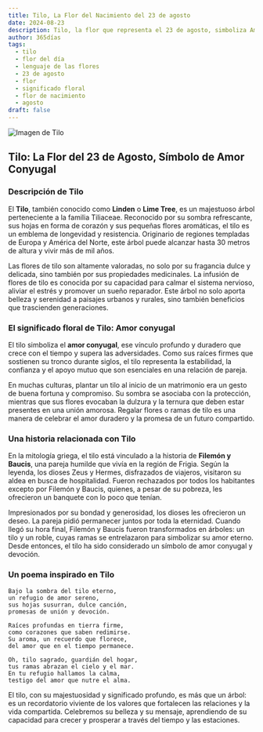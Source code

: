 ```yaml
---
title: Tilo, La Flor del Nacimiento del 23 de agosto
date: 2024-08-23
description: Tilo, la flor que representa el 23 de agosto, simboliza Amor conyugal. Descubre su fascinante historia, significado en el lenguaje de las flores y una poesía que celebra su belleza.
author: 365días
tags:
  - tilo
  - flor del día
  - lenguaje de las flores
  - 23 de agosto
  - flor
  - significado floral
  - flor de nacimiento
  - agosto
draft: false
---
```


![Imagen de Tilo](https://cdn.pixabay.com/photo/2020/06/28/18/30/linde-5350285_640.jpg#center)


## Tilo: La Flor del 23 de Agosto, Símbolo de Amor Conyugal

### Descripción de Tilo

El **Tilo**, también conocido como **Linden** o **Lime Tree**, es un majestuoso árbol perteneciente a la familia Tiliaceae. Reconocido por su sombra refrescante, sus hojas en forma de corazón y sus pequeñas flores aromáticas, el tilo es un emblema de longevidad y resistencia. Originario de regiones templadas de Europa y América del Norte, este árbol puede alcanzar hasta 30 metros de altura y vivir más de mil años.

Las flores de tilo son altamente valoradas, no solo por su fragancia dulce y delicada, sino también por sus propiedades medicinales. La infusión de flores de tilo es conocida por su capacidad para calmar el sistema nervioso, aliviar el estrés y promover un sueño reparador. Este árbol no solo aporta belleza y serenidad a paisajes urbanos y rurales, sino también beneficios que trascienden generaciones.

### El significado floral de Tilo: Amor conyugal

El tilo simboliza el **amor conyugal**, ese vínculo profundo y duradero que crece con el tiempo y supera las adversidades. Como sus raíces firmes que sostienen su tronco durante siglos, el tilo representa la estabilidad, la confianza y el apoyo mutuo que son esenciales en una relación de pareja.

En muchas culturas, plantar un tilo al inicio de un matrimonio era un gesto de buena fortuna y compromiso. Su sombra se asociaba con la protección, mientras que sus flores evocaban la dulzura y la ternura que deben estar presentes en una unión amorosa. Regalar flores o ramas de tilo es una manera de celebrar el amor duradero y la promesa de un futuro compartido.

### Una historia relacionada con Tilo

En la mitología griega, el tilo está vinculado a la historia de **Filemón y Baucis**, una pareja humilde que vivía en la región de Frigia. Según la leyenda, los dioses Zeus y Hermes, disfrazados de viajeros, visitaron su aldea en busca de hospitalidad. Fueron rechazados por todos los habitantes excepto por Filemón y Baucis, quienes, a pesar de su pobreza, les ofrecieron un banquete con lo poco que tenían.

Impresionados por su bondad y generosidad, los dioses les ofrecieron un deseo. La pareja pidió permanecer juntos por toda la eternidad. Cuando llegó su hora final, Filemón y Baucis fueron transformados en árboles: un tilo y un roble, cuyas ramas se entrelazaron para simbolizar su amor eterno. Desde entonces, el tilo ha sido considerado un símbolo de amor conyugal y devoción.

### Un poema inspirado en Tilo

```
Bajo la sombra del tilo eterno,  
un refugio de amor sereno,  
sus hojas susurran, dulce canción,  
promesas de unión y devoción.

Raíces profundas en tierra firme,  
como corazones que saben redimirse.  
Su aroma, un recuerdo que florece,  
del amor que en el tiempo permanece.

Oh, tilo sagrado, guardián del hogar,  
tus ramas abrazan el cielo y el mar.  
En tu refugio hallamos la calma,  
testigo del amor que nutre el alma.
```

El tilo, con su majestuosidad y significado profundo, es más que un árbol: es un recordatorio viviente de los valores que fortalecen las relaciones y la vida compartida. Celebremos su belleza y su mensaje, aprendiendo de su capacidad para crecer y prosperar a través del tiempo y las estaciones.

